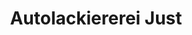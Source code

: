 ---
title: "Autolackiererei Just"
url: /leer-ostfriesland/autolackiererei-just/
shop: Autowerkstatt
---